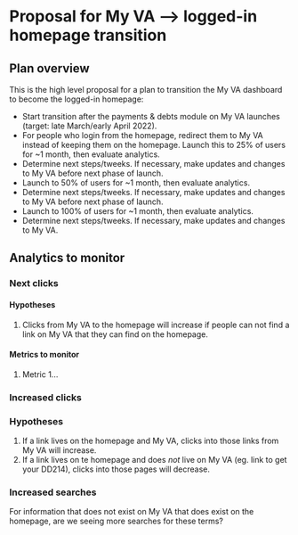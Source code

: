 # Proposal for My VA --> logged-in homepage transition

## Plan overview

This is the high level proposal for a plan to transition the My VA dashboard to become the logged-in homepage:

- Start transition after the payments & debts module on My VA launches (target: late March/early April 2022).
- For people who login from the homepage, redirect them to My VA instead of keeping them on the homepage. Launch this to 25% of users for ~1 month, then evaluate analytics.
- Determine next steps/tweeks. If necessary, make updates and changes to My VA before next phase of launch.
- Launch to 50% of users for ~1 month, then evaluate analytics.
- Determine next steps/tweeks. If necessary, make updates and changes to My VA before next phase of launch.
- Launch to 100% of users for ~1 month, then evaluate analytics.
- Determine next steps/tweeks. If necessary, make updates and changes to My VA.

## Analytics to monitor

### Next clicks

#### Hypotheses

1. Clicks from My VA to the homepage will increase if people can not find a link on My VA that they can find on the homepage.

#### Metrics to monitor

1. Metric 1...

### Increased clicks

### Hypotheses

1. If a link lives on the homepage and My VA, clicks into those links from My VA will increase.
2. If a link lives on te homepage and does *not* live on My VA (eg. link to get your DD214), clicks into those pages will decrease.

### Increased searches

For information that does not exist on My VA that does exist on the homepage, are we seeing more searches for these terms?

